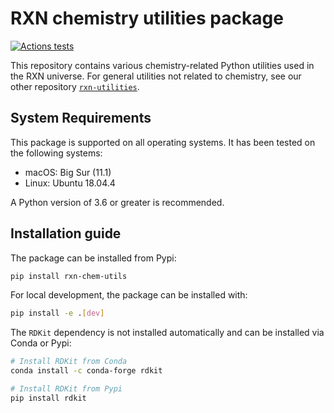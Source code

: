 # RXN chemistry utilities package

[![Actions tests](https://github.com/rxn4chemistry/rxn-chemutils/actions/workflows/tests.yaml/badge.svg)](https://github.com/rxn4chemistry/rxn-chemutils/actions)

This repository contains various chemistry-related Python utilities used in the RXN universe.
For general utilities not related to chemistry, see our other repository [`rxn-utilities`](https://github.com/rxn4chemistry/rxn-utilities).

## System Requirements

This package is supported on all operating systems. 
It has been tested on the following systems:
+ macOS: Big Sur (11.1)
+ Linux: Ubuntu 18.04.4

A Python version of 3.6 or greater is recommended.

## Installation guide

The package can be installed from Pypi:
```bash
pip install rxn-chem-utils
```

For local development, the package can be installed with:
```bash
pip install -e .[dev]
```

The `RDKit` dependency is not installed automatically and can be installed via Conda or Pypi:
```bash
# Install RDKit from Conda
conda install -c conda-forge rdkit

# Install RDKit from Pypi
pip install rdkit
```
